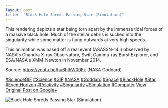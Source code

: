 ```yaml
---
layout: post
title:  "Black Hole Shreds Passing Star (Simulation)"
---
```


This rendering depicts a star being torn apart by the immense tidal forces of a massive black hole. Much of the stellar debris is sucked into the singularity while some matter is flung outwards at very high speeds.  
  
This animation was based off a real event (ASASSN-14li) observed by NASA's Chandra X-ray Observatory, Swift Gamma-ray Burst Explorer, and ESA/NASA's XMM-Newton in November 2014.   
  
Source: <https://youtu.be/hu6hIhW00Fk> (NASA Goddard)  
  
[#ScienceGIF](https://plus.google.com/s/%23ScienceGIF/posts) [#Science](https://plus.google.com/s/%23Science/posts) [#GIF](https://plus.google.com/s/%23GIF/posts) [#NASA](https://plus.google.com/s/%23NASA/posts) [#Goddard](https://plus.google.com/s/%23Goddard/posts) [#Space](https://plus.google.com/s/%23Space/posts) [#BlackHole](https://plus.google.com/s/%23BlackHole/posts) [#Star](https://plus.google.com/s/%23Star/posts) [#EventHorizon](https://plus.google.com/s/%23EventHorizon/posts) [#Relativity](https://plus.google.com/s/%23Relativity/posts) [#Singularity](https://plus.google.com/s/%23Singularity/posts) [#Simulation](https://plus.google.com/s/%23Simulation/posts) [#Computer](https://plus.google.com/s/%23Computer/posts)
[View Original Post on Google+](https://plus.google.com/+ColinSullender/posts/1tAYFDNxZx1)

![Black Hole Shreds Passing Star (Simulation)](https://i.imgur.com/rxAm9Rx.gif)
